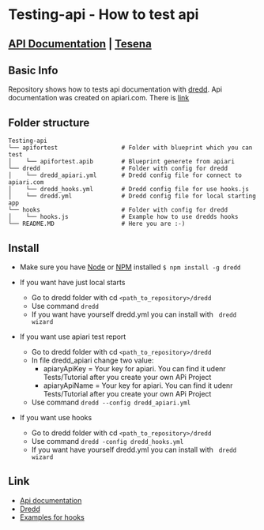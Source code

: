 # Testing-api - How to test api

## [API Documentation](https://testfortesena.docs.apiary.io/) | [Tesena](https://www.tesena.com/)


## Basic Info
Repository shows how to tests api documentation with [dredd](https://dredd.org/en/latest/). Api documentation was created on apiari.com. There is [link](https://testfortesena.docs.apiary.io/)

## Folder structure
```
Testing-api
└── apifortest                  # Folder with blueprint which you can test
│    └── apifortest.apib        # Blueprint generete from apiari
└── dredd                       # Folder with config for dredd
│    └── dredd_apiari.yml       # Dredd config file for connect to apiari.com
│    └── dredd_hooks.yml        # Dredd config file for use hooks.js
│    └── dredd.yml              # Dredd config file for local starting app
└── hooks                       # Folder with config for dredd
│    └── hooks.js               # Example how to use dredds hooks
└── README.MD                   # Here you are :-)
```

## Install
- Make sure you have [Node](https://nodejs.org/en/) or [NPM](https://www.npmjs.com/) installed
    ``` $ npm install -g dredd ```

- If you want have just local starts
    - Go to dredd folder with cd ```<path_to_repository>/dredd```
    - Use command ```dredd```
    - If you want have yourself dredd.yml you can install with ``` dredd wizard```

- If you want use apiari test report
    - Go to dredd folder with cd ```<path_to_repository>/dredd```
    - In file dredd_apiari change two value:
        - apiaryApiKey = Your key for apiari. You can find it udenr Tests/Tutorial after you create your own APi Project
        - apiaryApiName = Your key for apiari. You can find it udenr Tests/Tutorial after you create your own APi Project
    - Use command ```dredd --config dredd_apiari.yml```

- If you want use hooks
    - Go to dredd folder with cd ```<path_to_repository>/dredd```
    - Use command ```dredd -config dredd_hooks.yml```
    - If you want have yourself dredd.yml you can install with ``` dredd wizard```



## Link
- [Api documentation](https://testfortesena.docs.apiary.io/)
- [Dredd](https://dredd.org/en/latest/)
- [Examples for hooks](https://github.com/apiaryio/dredd/blob/master/docs/how-to-guides.rst)